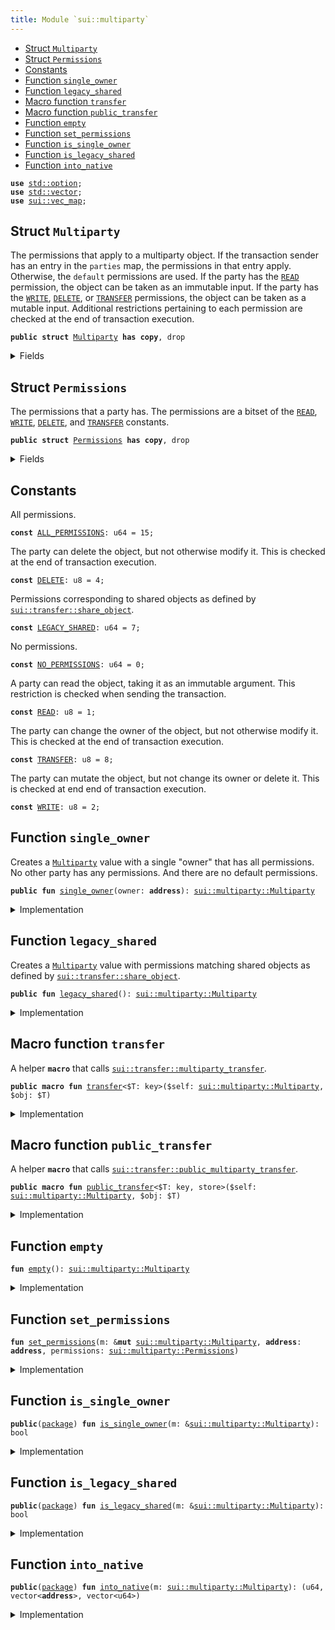 ```yaml
---
title: Module `sui::multiparty`
---
```




-  [Struct `Multiparty`](#sui_multiparty_Multiparty)
-  [Struct `Permissions`](#sui_multiparty_Permissions)
-  [Constants](#@Constants_0)
-  [Function `single_owner`](#sui_multiparty_single_owner)
-  [Function `legacy_shared`](#sui_multiparty_legacy_shared)
-  [Macro function `transfer`](#sui_multiparty_transfer)
-  [Macro function `public_transfer`](#sui_multiparty_public_transfer)
-  [Function `empty`](#sui_multiparty_empty)
-  [Function `set_permissions`](#sui_multiparty_set_permissions)
-  [Function `is_single_owner`](#sui_multiparty_is_single_owner)
-  [Function `is_legacy_shared`](#sui_multiparty_is_legacy_shared)
-  [Function `into_native`](#sui_multiparty_into_native)


<pre><code><b>use</b> <a href="../std/option.md#std_option">std::option</a>;
<b>use</b> <a href="../std/vector.md#std_vector">std::vector</a>;
<b>use</b> <a href="../sui/vec_map.md#sui_vec_map">sui::vec_map</a>;
</code></pre>



<a name="sui_multiparty_Multiparty"></a>

## Struct `Multiparty`

The permissions that apply to a multiparty object. If the transaction sender has an entry in
the <code>parties</code> map, the permissions in that entry apply. Otherwise, the <code>default</code> permissions
are used.
If the party has the <code><a href="../sui/multiparty.md#sui_multiparty_READ">READ</a></code> permission, the object can be taken as an immutable input.
If the party has the <code><a href="../sui/multiparty.md#sui_multiparty_WRITE">WRITE</a></code>, <code><a href="../sui/multiparty.md#sui_multiparty_DELETE">DELETE</a></code>, or <code><a href="../sui/multiparty.md#sui_multiparty_TRANSFER">TRANSFER</a></code> permissions, the object can be taken as
a mutable input. Additional restrictions pertaining to each permission are checked at the end
of transaction execution.


<pre><code><b>public</b> <b>struct</b> <a href="../sui/multiparty.md#sui_multiparty_Multiparty">Multiparty</a> <b>has</b> <b>copy</b>, drop
</code></pre>



<details>
<summary>Fields</summary>


<dl>
<dt>
<code>default: <a href="../sui/multiparty.md#sui_multiparty_Permissions">sui::multiparty::Permissions</a></code>
</dt>
<dd>
 The permissions that apply if no specific permissions are set in the <code>parties</code> map.
</dd>
<dt>
<code>parties: <a href="../sui/vec_map.md#sui_vec_map_VecMap">sui::vec_map::VecMap</a>&lt;<b>address</b>, <a href="../sui/multiparty.md#sui_multiparty_Permissions">sui::multiparty::Permissions</a>&gt;</code>
</dt>
<dd>
 The permissions per transaction sender.
</dd>
</dl>


</details>

<a name="sui_multiparty_Permissions"></a>

## Struct `Permissions`

The permissions that a party has. The permissions are a bitset of the <code><a href="../sui/multiparty.md#sui_multiparty_READ">READ</a></code>, <code><a href="../sui/multiparty.md#sui_multiparty_WRITE">WRITE</a></code>,
<code><a href="../sui/multiparty.md#sui_multiparty_DELETE">DELETE</a></code>, and <code><a href="../sui/multiparty.md#sui_multiparty_TRANSFER">TRANSFER</a></code> constants.


<pre><code><b>public</b> <b>struct</b> <a href="../sui/multiparty.md#sui_multiparty_Permissions">Permissions</a> <b>has</b> <b>copy</b>, drop
</code></pre>



<details>
<summary>Fields</summary>


<dl>
<dt>
<code>0: u64</code>
</dt>
<dd>
</dd>
</dl>


</details>

<a name="@Constants_0"></a>

## Constants


<a name="sui_multiparty_ALL_PERMISSIONS"></a>

All permissions.


<pre><code><b>const</b> <a href="../sui/multiparty.md#sui_multiparty_ALL_PERMISSIONS">ALL_PERMISSIONS</a>: u64 = 15;
</code></pre>



<a name="sui_multiparty_DELETE"></a>

The party can delete the object, but not otherwise modify it. This is checked at the end of
transaction execution.


<pre><code><b>const</b> <a href="../sui/multiparty.md#sui_multiparty_DELETE">DELETE</a>: u8 = 4;
</code></pre>



<a name="sui_multiparty_LEGACY_SHARED"></a>

Permissions corresponding to shared objects as defined by <code><a href="../sui/transfer.md#sui_transfer_share_object">sui::transfer::share_object</a></code>.


<pre><code><b>const</b> <a href="../sui/multiparty.md#sui_multiparty_LEGACY_SHARED">LEGACY_SHARED</a>: u64 = 7;
</code></pre>



<a name="sui_multiparty_NO_PERMISSIONS"></a>

No permissions.


<pre><code><b>const</b> <a href="../sui/multiparty.md#sui_multiparty_NO_PERMISSIONS">NO_PERMISSIONS</a>: u64 = 0;
</code></pre>



<a name="sui_multiparty_READ"></a>

A party can read the object, taking it as an immutable argument. This restriction is checked
when sending the transaction.


<pre><code><b>const</b> <a href="../sui/multiparty.md#sui_multiparty_READ">READ</a>: u8 = 1;
</code></pre>



<a name="sui_multiparty_TRANSFER"></a>

The party can change the owner of the object, but not otherwise modify it. This is checked at
the end of transaction execution.


<pre><code><b>const</b> <a href="../sui/multiparty.md#sui_multiparty_TRANSFER">TRANSFER</a>: u8 = 8;
</code></pre>



<a name="sui_multiparty_WRITE"></a>

The party can mutate the object, but not change its owner or delete it. This is checked at
end end of transaction execution.


<pre><code><b>const</b> <a href="../sui/multiparty.md#sui_multiparty_WRITE">WRITE</a>: u8 = 2;
</code></pre>



<a name="sui_multiparty_single_owner"></a>

## Function `single_owner`

Creates a <code><a href="../sui/multiparty.md#sui_multiparty_Multiparty">Multiparty</a></code> value with a single "owner" that has all permissions. No other party
has any permissions. And there are no default permissions.


<pre><code><b>public</b> <b>fun</b> <a href="../sui/multiparty.md#sui_multiparty_single_owner">single_owner</a>(owner: <b>address</b>): <a href="../sui/multiparty.md#sui_multiparty_Multiparty">sui::multiparty::Multiparty</a>
</code></pre>



<details>
<summary>Implementation</summary>


<pre><code><b>public</b> <b>fun</b> <a href="../sui/multiparty.md#sui_multiparty_single_owner">single_owner</a>(owner: <b>address</b>): <a href="../sui/multiparty.md#sui_multiparty_Multiparty">Multiparty</a> {
    <b>let</b> <b>mut</b> mp = <a href="../sui/multiparty.md#sui_multiparty_empty">empty</a>();
    mp.<a href="../sui/multiparty.md#sui_multiparty_set_permissions">set_permissions</a>(owner, <a href="../sui/multiparty.md#sui_multiparty_Permissions">Permissions</a>(<a href="../sui/multiparty.md#sui_multiparty_ALL_PERMISSIONS">ALL_PERMISSIONS</a>));
    mp
}
</code></pre>



</details>

<a name="sui_multiparty_legacy_shared"></a>

## Function `legacy_shared`

Creates a <code><a href="../sui/multiparty.md#sui_multiparty_Multiparty">Multiparty</a></code> value with permissions matching shared objects as defined by
<code><a href="../sui/transfer.md#sui_transfer_share_object">sui::transfer::share_object</a></code>.


<pre><code><b>public</b> <b>fun</b> <a href="../sui/multiparty.md#sui_multiparty_legacy_shared">legacy_shared</a>(): <a href="../sui/multiparty.md#sui_multiparty_Multiparty">sui::multiparty::Multiparty</a>
</code></pre>



<details>
<summary>Implementation</summary>


<pre><code><b>public</b> <b>fun</b> <a href="../sui/multiparty.md#sui_multiparty_legacy_shared">legacy_shared</a>(): <a href="../sui/multiparty.md#sui_multiparty_Multiparty">Multiparty</a> {
    <b>let</b> <b>mut</b> mp = <a href="../sui/multiparty.md#sui_multiparty_empty">empty</a>();
    mp.default = <a href="../sui/multiparty.md#sui_multiparty_Permissions">Permissions</a>(<a href="../sui/multiparty.md#sui_multiparty_LEGACY_SHARED">LEGACY_SHARED</a>);
    mp
}
</code></pre>



</details>

<a name="sui_multiparty_transfer"></a>

## Macro function `transfer`

A helper <code><b>macro</b></code> that calls <code><a href="../sui/transfer.md#sui_transfer_multiparty_transfer">sui::transfer::multiparty_transfer</a></code>.


<pre><code><b>public</b> <b>macro</b> <b>fun</b> <a href="../sui/transfer.md#sui_transfer">transfer</a>&lt;$T: key&gt;($self: <a href="../sui/multiparty.md#sui_multiparty_Multiparty">sui::multiparty::Multiparty</a>, $obj: $T)
</code></pre>



<details>
<summary>Implementation</summary>


<pre><code><b>public</b> <b>macro</b> <b>fun</b> <a href="../sui/transfer.md#sui_transfer">transfer</a>&lt;$T: key&gt;($self: <a href="../sui/multiparty.md#sui_multiparty_Multiparty">Multiparty</a>, $obj: $T) {
    <b>let</b> mp = $self;
    <a href="../sui/transfer.md#sui_transfer_multiparty_transfer">sui::transfer::multiparty_transfer</a>($obj, mp)
}
</code></pre>



</details>

<a name="sui_multiparty_public_transfer"></a>

## Macro function `public_transfer`

A helper <code><b>macro</b></code> that calls <code><a href="../sui/transfer.md#sui_transfer_public_multiparty_transfer">sui::transfer::public_multiparty_transfer</a></code>.


<pre><code><b>public</b> <b>macro</b> <b>fun</b> <a href="../sui/multiparty.md#sui_multiparty_public_transfer">public_transfer</a>&lt;$T: key, store&gt;($self: <a href="../sui/multiparty.md#sui_multiparty_Multiparty">sui::multiparty::Multiparty</a>, $obj: $T)
</code></pre>



<details>
<summary>Implementation</summary>


<pre><code><b>public</b> <b>macro</b> <b>fun</b> <a href="../sui/multiparty.md#sui_multiparty_public_transfer">public_transfer</a>&lt;$T: key + store&gt;($self: <a href="../sui/multiparty.md#sui_multiparty_Multiparty">Multiparty</a>, $obj: $T) {
    <b>let</b> mp = $self;
    <a href="../sui/transfer.md#sui_transfer_public_multiparty_transfer">sui::transfer::public_multiparty_transfer</a>($obj, mp)
}
</code></pre>



</details>

<a name="sui_multiparty_empty"></a>

## Function `empty`



<pre><code><b>fun</b> <a href="../sui/multiparty.md#sui_multiparty_empty">empty</a>(): <a href="../sui/multiparty.md#sui_multiparty_Multiparty">sui::multiparty::Multiparty</a>
</code></pre>



<details>
<summary>Implementation</summary>


<pre><code><b>fun</b> <a href="../sui/multiparty.md#sui_multiparty_empty">empty</a>(): <a href="../sui/multiparty.md#sui_multiparty_Multiparty">Multiparty</a> {
<a href="../sui/multiparty.md#sui_multiparty_Multiparty">Multiparty</a> {
default: <a href="../sui/multiparty.md#sui_multiparty_Permissions">Permissions</a>(<a href="../sui/multiparty.md#sui_multiparty_NO_PERMISSIONS">NO_PERMISSIONS</a>),
parties: <a href="../sui/vec_map.md#sui_vec_map_empty">vec_map::empty</a>(),
}
}
</code></pre>



</details>

<a name="sui_multiparty_set_permissions"></a>

## Function `set_permissions`



<pre><code><b>fun</b> <a href="../sui/multiparty.md#sui_multiparty_set_permissions">set_permissions</a>(m: &<b>mut</b> <a href="../sui/multiparty.md#sui_multiparty_Multiparty">sui::multiparty::Multiparty</a>, <b>address</b>: <b>address</b>, permissions: <a href="../sui/multiparty.md#sui_multiparty_Permissions">sui::multiparty::Permissions</a>)
</code></pre>



<details>
<summary>Implementation</summary>


<pre><code><b>fun</b> <a href="../sui/multiparty.md#sui_multiparty_set_permissions">set_permissions</a>(m: &<b>mut</b> <a href="../sui/multiparty.md#sui_multiparty_Multiparty">Multiparty</a>, <b>address</b>: <b>address</b>, permissions: <a href="../sui/multiparty.md#sui_multiparty_Permissions">Permissions</a>) {
<b>if</b> (m.parties.contains(&<b>address</b>)) {
m.parties.remove(&<b>address</b>);
};
m.parties.insert(<b>address</b>, permissions);
}
</code></pre>



</details>

<a name="sui_multiparty_is_single_owner"></a>

## Function `is_single_owner`



<pre><code><b>public</b>(<a href="../sui/package.md#sui_package">package</a>) <b>fun</b> <a href="../sui/multiparty.md#sui_multiparty_is_single_owner">is_single_owner</a>(m: &<a href="../sui/multiparty.md#sui_multiparty_Multiparty">sui::multiparty::Multiparty</a>): bool
</code></pre>



<details>
<summary>Implementation</summary>


<pre><code><b>public</b>(<a href="../sui/package.md#sui_package">package</a>) <b>fun</b> <a href="../sui/multiparty.md#sui_multiparty_is_single_owner">is_single_owner</a>(m: &<a href="../sui/multiparty.md#sui_multiparty_Multiparty">Multiparty</a>): bool {
    m.default.0 == <a href="../sui/multiparty.md#sui_multiparty_NO_PERMISSIONS">NO_PERMISSIONS</a> &&
    m.parties.size() == 1 &&
    { <b>let</b> (_, p) = m.parties.get_entry_by_idx(0); p.0 == <a href="../sui/multiparty.md#sui_multiparty_ALL_PERMISSIONS">ALL_PERMISSIONS</a> }
}
</code></pre>



</details>

<a name="sui_multiparty_is_legacy_shared"></a>

## Function `is_legacy_shared`



<pre><code><b>public</b>(<a href="../sui/package.md#sui_package">package</a>) <b>fun</b> <a href="../sui/multiparty.md#sui_multiparty_is_legacy_shared">is_legacy_shared</a>(m: &<a href="../sui/multiparty.md#sui_multiparty_Multiparty">sui::multiparty::Multiparty</a>): bool
</code></pre>



<details>
<summary>Implementation</summary>


<pre><code><b>public</b>(<a href="../sui/package.md#sui_package">package</a>) <b>fun</b> <a href="../sui/multiparty.md#sui_multiparty_is_legacy_shared">is_legacy_shared</a>(m: &<a href="../sui/multiparty.md#sui_multiparty_Multiparty">Multiparty</a>): bool {
    m.default.0 == <a href="../sui/multiparty.md#sui_multiparty_LEGACY_SHARED">LEGACY_SHARED</a> &&
    m.parties.size() == 0
}
</code></pre>



</details>

<a name="sui_multiparty_into_native"></a>

## Function `into_native`



<pre><code><b>public</b>(<a href="../sui/package.md#sui_package">package</a>) <b>fun</b> <a href="../sui/multiparty.md#sui_multiparty_into_native">into_native</a>(m: <a href="../sui/multiparty.md#sui_multiparty_Multiparty">sui::multiparty::Multiparty</a>): (u64, vector&lt;<b>address</b>&gt;, vector&lt;u64&gt;)
</code></pre>



<details>
<summary>Implementation</summary>


<pre><code><b>public</b>(<a href="../sui/package.md#sui_package">package</a>) <b>fun</b> <a href="../sui/multiparty.md#sui_multiparty_into_native">into_native</a>(
    m: <a href="../sui/multiparty.md#sui_multiparty_Multiparty">Multiparty</a>,
): (u64, vector&lt;<b>address</b>&gt;, vector&lt;u64&gt;) {
    <b>let</b> <a href="../sui/multiparty.md#sui_multiparty_Multiparty">Multiparty</a> { default, parties } = m;
    <b>let</b> (addresses, permissions) = parties.into_keys_values();
    <b>let</b> permissions = permissions.map!(|<a href="../sui/multiparty.md#sui_multiparty_Permissions">Permissions</a>(p)| p);
    (default.0, addresses, permissions)
}
</code></pre>



</details>
